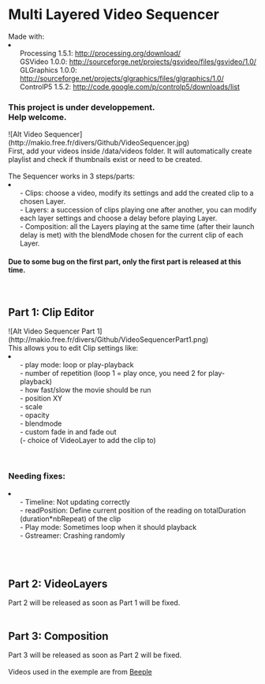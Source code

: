 <h1>Multi Layered Video Sequencer</h1>
Made with:<br>
<li>
	<ul>Processing 1.5.1: <a href="http://processing.org/download/">http://processing.org/download/</a><br>
	GSVideo 1.0.0: <a href="http://sourceforge.net/projects/gsvideo/files/gsvideo/1.0/">http://sourceforge.net/projects/gsvideo/files/gsvideo/1.0/</a><br>
	GLGraphics 1.0.0: <a href="http://sourceforge.net/projects/glgraphics/files/glgraphics/1.0/">http://sourceforge.net/projects/glgraphics/files/glgraphics/1.0/</a><br>
	ControlP5 1.5.2: <a href="http://code.google.com/p/controlp5/downloads/list">http://code.google.com/p/controlp5/downloads/list</a></ul>
</li>

<h3>This project is under developpement.<br>Help welcome.</h3>
![Alt Video Sequencer](http://makio.free.fr/divers/Github/VideoSequencer.jpg)
<br>
First, add your videos inside /data/videos folder. It will automatically create playlist and check if thumbnails exist or need to be created.<br>
<br>
The Sequencer works in 3 steps/parts: 
<li>
	<ul>- Clips: choose a video, modify its settings and add the created clip to a chosen Layer.<br>
	- Layers: a succession of clips playing one after another, you can modify each layer settings and choose a delay before playing Layer.<br>
	- Composition: all the Layers playing at the same time (after their launch delay is met) with the blendMode chosen for the current clip of each Layer.</ul>
</li>
<h4>Due to some bug on the first part, only the first part is released at this time.</h4>
<br>
<h2>Part 1: Clip Editor</h2>
![Alt Video Sequencer Part 1](http://makio.free.fr/divers/Github/VideoSequencerPart1.png)<br>
This allows you to edit Clip settings like:
<li>
	<ul>- play mode: loop or play-playback<br>
	- number of repetition (loop 1 = play once, you need 2 for play-playback)<br>
	- how fast/slow the movie should be run<br>
	- position XY<br>
	- scale<br>
	- opacity<br>
	- blendmode<br>
	- custom fade in and fade out<br>
	(- choice of VideoLayer to add the clip to)</ul>
</li>
<br>
<h3>Needing fixes:</h3>
<li>
	<ul>- Timeline: Not updating correctly<br>
	- readPosition: Define current position of the reading on totalDuration (duration*nbRepeat) of the clip<br>
	- Play mode: Sometimes loop when it should playback<br>
	- Gstreamer: Crashing randomly</ul>
</li>

<br>
<br>
<h2>Part 2: VideoLayers</h2>
Part 2 will be released as soon as Part 1 will be fixed.
<br>
<br>
<h2>Part 3: Composition</h2>
Part 3 will be released as soon as Part 2 will be fixed.
<br>
<br>
Videos used in the exemple are from <a href="http://www.beeple-crap.com/vjclips.php">Beeple</a>